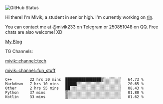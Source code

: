 ![GitHub Status](https://github-readme-stats.vercel.app/api?show_icons=true&username=Mivik)

Hi there! I'm Mivik, a student in senior high. I'm currently working on [rin](https://github.com/Mivik/rin).

You can contact me at @mivik233 on Telegram or 250851048 on QQ. Free chats are also welcome! XD

[My Blog](https://mivik.gitee.io)

TG Channels:

[mivik::channel::tech](https://t.me/mivik_channel_tech/)

[mivik::channel::fun_stuff](https://t.me/mivik_channel_fun_stuff/)

<!--START_SECTION:waka-->
```text
C++        22 hrs 30 mins  ████████████████▒░░░░░░░░   64.73 % 
Markdown   7 hrs 10 mins   █████░░░░░░░░░░░░░░░░░░░░   20.65 % 
Other      2 hrs 55 mins   ██░░░░░░░░░░░░░░░░░░░░░░░   08.43 % 
Python     37 mins         ▒░░░░░░░░░░░░░░░░░░░░░░░░   01.80 % 
Kotlin     33 mins         ▒░░░░░░░░░░░░░░░░░░░░░░░░   01.62 % 
```
<!--END_SECTION:waka-->
